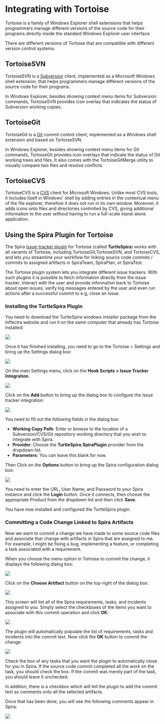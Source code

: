 # Integrating with Tortoise

Tortoise is a family of Windows Explorer shell extensions that helps programmers manage different versions of the source code for their programs directly inside the standard Windows Explorer user interface.

There are different versions of Tortoise that are compatible with different version control systems.

## TortoiseSVN
TortoiseSVN is a [Subversion](../Integrating-with-Subversion) client, implemented as a Microsoft Windows shell extension, that helps programmers manage different versions of the source code for their programs. 

In Windows Explorer, besides showing context menu items for Subversion commands, TortoiseSVN provides icon overlay that indicates the status of Subversion working copies. 

## TortoiseGit
TortoiseGit is a [Git](../Integrating-with-Git) commit control client, implemented as a Windows shell extension and based on TortoiseSVN.

In Windows Explorer, besides showing context menu items for Git commands, TortoiseGit provides icon overlays that indicate the status of Git working trees and files. It also comes with the TortoiseGitMerge utility to visually compare two files and resolve conflicts. 

## TortoiseCVS
TortoiseCVS is a [CVS](../Integrating-with-CVS) client for Microsoft Windows. Unlike most CVS tools, it includes itself in Windows' shell by adding entries in the contextual menu of the file explorer, therefore it does not run in its own window. Moreover, it adds icons onto files and directories controlled by CVS, giving additional information to the user without having to run a full-scale stand-alone application.

## Using the Spira Plugin for Tortoise
The Spira [issue-tracker plugin](https://tortoisesvn.net/issuetrackerplugins.html) for Tortoise (called **TurtleSpira**) works with all variants of Tortoise, including TortoiseGit,TortoiseSVN, and TortoiseCVS, and lets you streamline your workflow for linking source code commits / commits to assigned artifacts in SpiraTeam, SpiraPlan, or SpiraTest.

The Tortoise plugin system lets you integrate different issue trackers. With such plugins it is possible to fetch information directly from the issue tracker, interact with the user and provide information back to Tortoise about open issues, verify log messages entered by the user and even run actions after a successful commit to e.g, close an issue.

### Installing the TurtleSpira Plugin

You need to download the TurtleSpira windows installer package from the Inflectra website and run it on the same computer that already has Tortoise installed:

![](img/TurtleSpira1.png)

Once it has finished installing, you need to go to the Tortoise > Settings and bring up the Settings dialog box:

![](img/TurtleSpira2.png)

On the main Settings menu, click on the **Hook Scripts > Issue Tracker Integration**.

![](img/TurtleSpira3.png)

Click on the **Add** button to bring up the dialog box to configure the issue tracker integration:

![](img/TurtleSpira4.png)

You need to fill out the following fields in the dialog box:

- **Working Copy Path**: Enter or browse to the location of a Subversion/CVS/Git repository working directory that you wish to integrate with Spira.
- **Provider**: Choose the **TurtleSpira.SpiraPlugin** provider from the dropdown list.
- **Parameters**: You can leave this blank for now.

Then Click on the **Options** button to bring up the Spira configuration dialog box:

![](img/TurtleSpira5.png)

You need to enter the URL, User Name, and Password to your Spira instance and click the **Login** button. Once it connects, then choose the appropriate Product from the dropdown list and then click **Save**.

You have now installed and configured the TurtleSpira plugin.

### Committing a Code Change Linked to Spira Artifacts

Now we want to commit a change we have made to some source code files and associate that change with artifacts in Spira that are assigned to me. For example, I might be fixing a bug, implementing a feature, or completing a task associated with a requirement.

When you choose the menu option in Tortoise to commit the change, it displays the following dialog box:

![](img/TurtleSpira6.png)

Click on the **Choose Artifact** button on the top-right of the dialog box:

![](img/TurtleSpira7.png)

This screen will list all of the Spira requirements, tasks, and incidents assigned to you. Simply select the checkboxes of the items you want to associate with this commit operation and click **OK**:

![](img/TurtleSpira8.png)

The plugin will automatically populate the list of requirements, tasks and incidents into the commit text. Now click the **OK** button to commit the change:

![](img/TurtleSpira9.png)

Check the box of any tasks that you want the plugin to automatically close for you in Spira. If the source code commit completed all the work on the task, you should check the box. If the commit was merely part of the task, you should leave it unchecked.

In addition, there is a checkbox which will tell the plugin to add the commit text as comments onto all the selected artifacts.

Once that has been done, you will see the following comments appear in Spira:

![](img/TurtleSpira10.png)